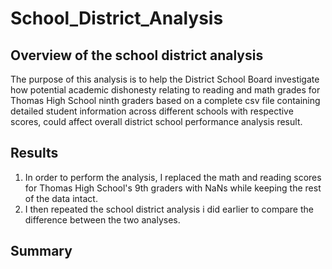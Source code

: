 # School_District_Analysis
## Overview of the school district analysis
The purpose of this analysis is to help the District School Board investigate how potential academic dishonesty relating to reading and math grades for Thomas High School ninth graders based on a complete csv file containing detailed student information across different schools with respective scores, could affect overall district school performance analysis result. 

## Results
1. In order to perform the analysis, I replaced the math and reading scores for Thomas High School's 9th graders with NaNs while keeping the rest of the data intact. 
2. I then repeated the school district analysis i did earlier to compare the difference between the two analyses. 

## Summary



